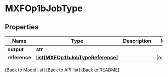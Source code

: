 # MXFOp1bJobType

## Properties
Name | Type | Description | Notes
------------ | ------------- | ------------- | -------------
**output** | **str** |  | 
**reference** | [**list[MXFOp1bJobTypeReference]**](MXFOp1bJobTypeReference.md) |  | [optional] 

[[Back to Model list]](../README.md#documentation-for-models) [[Back to API list]](../README.md#documentation-for-api-endpoints) [[Back to README]](../README.md)


